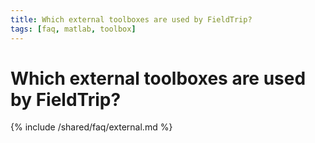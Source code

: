 ```yaml
---
title: Which external toolboxes are used by FieldTrip?
tags: [faq, matlab, toolbox]
---
```


# Which external toolboxes are used by FieldTrip?

{% include /shared/faq/external.md %}
